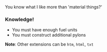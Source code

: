 You know what I like more than 'material things?'

### Knowledge!

- You must have enough fuel units
- You must construct additional pylons

**Note**: Other extensions can be `htm`, `html`, `txt`



